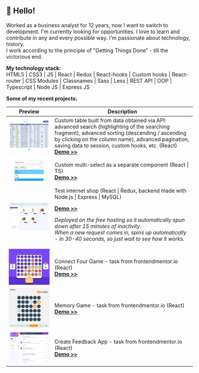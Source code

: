 ## 👋 Hello!

Worked as a business analyst for 12 years, now I want to switch to development.
I'm currently looking for opportunities. I love to learn and contribute in any and every possible way. I'm passionate about technology, history.</br>
I work according to the principle of "Getting Things Done" - till the victorious end.</br>

<b>My technology stack:</b></br>
HTML5 | CSS3 | JS | React | Redux | React-hooks | Custom hooks | React-router | CSS Modules | Classnames | Sass | Less | REST API | OOP | Typescript | Node JS | Express JS</br>

<b>Some of my recent projects:</b>

<table>
<thead>
<tr>
<th>Preview</th>
<th>Description</th>
</tr>
</thead>
<tbody>

  
<td><img src ="/custom_table.jpg" width = "400px"></td>
<td>Custom table built from data obtained via API: advanced search (highlighting of the 
searching fragment), advanced sorting (descending / ascending by clicking on the column 
name), advanced pagination, saving data to session, custom hooks, etc. (React)</br>
    <a href="https://aperegontsev.github.io/cra_custom_table_advanced/"><b>Demo >></b></a>  </td>
</tr>
<tr>
  <td><img src ="/custom_multiselect.jpg" width = "400px"></td>
<td>Custom multi-select as a separate component (React | TS)</br>
 <a href="https://aperegontsev.github.io/cra_multiselect_component/"><b>Demo >></b></a>   </td>
  </tr>
    
<tr>
  <td><img src ="/test_shop.jpg" width = "400px"></td>
<td>Test internet shop (React | Redux, backend made with Node.js | Express | MySQL)</br>


  <a href="https://aperegontsev.github.io/cra_test_shop_front/"><b>Demo >></b></a>
  <p><em>Deployed on the free hosting so it automatically spun down after 15 minutes of inactivity.</br>
When a new request comes in, spins up automatically - in 30-40 seconds, so just wait to see how it works.</em></p>
  </td>
</tr>

<tr>
  <td><img src ="/four_game.jpg" width = "400px"></td>
<td>Connect Four Game - task from frontendmentor.io (React)</br>
  <a href="https://aperegontsev.github.io/cra_connect_four_game/"><b>Demo >></b></a>
  </td>
</tr>

<tr>
  <td><img src ="/memory_game.jpg" width = "400px"></td>
<td>Memory Game - task from frontendmentor.io (React)</br>
   <a href="https://aperegontsev.github.io/cra_memory_game/"><b>Demo >></b></a>
  </td>
</tr>

<tr>
  <td><img src ="/feed_back_app.jpg" width = "400px"></td>
<td>Create Feedback App - task from frontendmentor.io (React)</br>
  <a href="https://aperegontsev.github.io"><b>Demo >></b></a>
  </td>
</tr>

  
</tbody>
</table>
